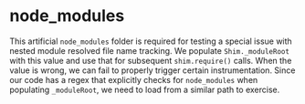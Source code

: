 # node_modules

This artificial `node_modules` folder is required for testing a special issue with nested module resolved file name tracking. We populate `Shim._moduleRoot` with this value and use that for subsequent `shim.require()` calls. When the value is wrong, we can fail to properly trigger certain instrumentation. Since our code has a regex that explicitly checks for `node_modules` when populating `_moduleRoot`, we need to load from a similar path to exercise.
